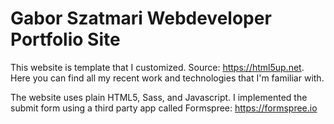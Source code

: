 # Gabor Szatmari Webdeveloper Portfolio Site

This website is template that I customized.
Source: https://html5up.net.
Here you can find all my recent work and technologies that I'm familiar with.

The website uses plain HTML5, Sass, and Javascript.
I implemented the submit form using a third party app called Formspree: https://formspree.io
